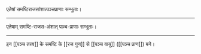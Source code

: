 एतेषां समष्टिराजसांशात्पञ्चप्राणाः सम्भूताः।

---

एतेषाम् समष्टि-राजस-अंशात् पञ्च-प्राणाः सम्भूताः।

---

इन [[पञ्च तत्त्व]] के समष्टि के [[रज गुण]] से [[पञ्च वायु]] ([[पञ्च प्राण]]) बने।